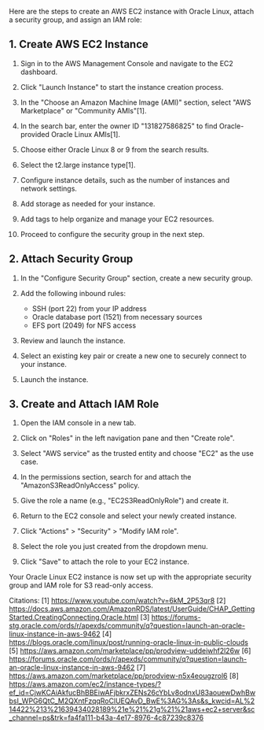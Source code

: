 Here are the steps to create an AWS EC2 instance with Oracle Linux, attach a security group, and assign an IAM role:

## 1. Create AWS EC2 Instance

1. Sign in to the AWS Management Console and navigate to the EC2 dashboard.

2. Click "Launch Instance" to start the instance creation process.

3. In the "Choose an Amazon Machine Image (AMI)" section, select "AWS Marketplace" or "Community AMIs"[1].

4. In the search bar, enter the owner ID "131827586825" to find Oracle-provided Oracle Linux AMIs[1].

5. Choose either Oracle Linux 8 or 9 from the search results.

6. Select the t2.large instance type[1].

7. Configure instance details, such as the number of instances and network settings.

8. Add storage as needed for your instance.

9. Add tags to help organize and manage your EC2 resources.

10. Proceed to configure the security group in the next step.

## 2. Attach Security Group

1. In the "Configure Security Group" section, create a new security group.

2. Add the following inbound rules:
   - SSH (port 22) from your IP address
   - Oracle database port (1521) from necessary sources
   - EFS port (2049) for NFS access

3. Review and launch the instance.

4. Select an existing key pair or create a new one to securely connect to your instance.

5. Launch the instance.

## 3. Create and Attach IAM Role

1. Open the IAM console in a new tab.

2. Click on "Roles" in the left navigation pane and then "Create role".

3. Select "AWS service" as the trusted entity and choose "EC2" as the use case.

4. In the permissions section, search for and attach the "AmazonS3ReadOnlyAccess" policy.

5. Give the role a name (e.g., "EC2S3ReadOnlyRole") and create it.

6. Return to the EC2 console and select your newly created instance.

7. Click "Actions" > "Security" > "Modify IAM role".

8. Select the role you just created from the dropdown menu.

9. Click "Save" to attach the role to your EC2 instance.

Your Oracle Linux EC2 instance is now set up with the appropriate security group and IAM role for S3 read-only access.

Citations:
[1] https://www.youtube.com/watch?v=6kM_2P53qr8
[2] https://docs.aws.amazon.com/AmazonRDS/latest/UserGuide/CHAP_GettingStarted.CreatingConnecting.Oracle.html
[3] https://forums-stg.oracle.com/ords/r/apexds/community/q?question=launch-an-oracle-linux-instance-in-aws-9462
[4] https://blogs.oracle.com/linux/post/running-oracle-linux-in-public-clouds
[5] https://aws.amazon.com/marketplace/pp/prodview-uddeiwhf2l26w
[6] https://forums.oracle.com/ords/r/apexds/community/q?question=launch-an-oracle-linux-instance-in-aws-9462
[7] https://aws.amazon.com/marketplace/pp/prodview-n5x4eougzrol6
[8] https://aws.amazon.com/ec2/instance-types/?ef_id=CjwKCAiAkfucBhBBEiwAFjbkrxZENs26cYbLv8odnxU83aouewDwhBwbsI_WPG6QtC_M2QXntFzqqRoClUEQAvD_BwE%3AG%3As&s_kwcid=AL%214422%213%21639434028189%21e%21%21g%21%21aws+ec2+server&sc_channel=ps&trk=fa4fa111-b43a-4e17-8976-4c87239c8376
